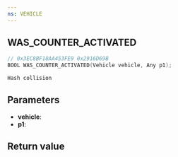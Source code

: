 ```yaml
---
ns: VEHICLE
---
```

## WAS_COUNTER_ACTIVATED

```c
// 0x3EC8BF18AA453FE9 0x2916D69B
BOOL WAS_COUNTER_ACTIVATED(Vehicle vehicle, Any p1);
```

```
Hash collision  
```

## Parameters
* **vehicle**: 
* **p1**: 

## Return value
